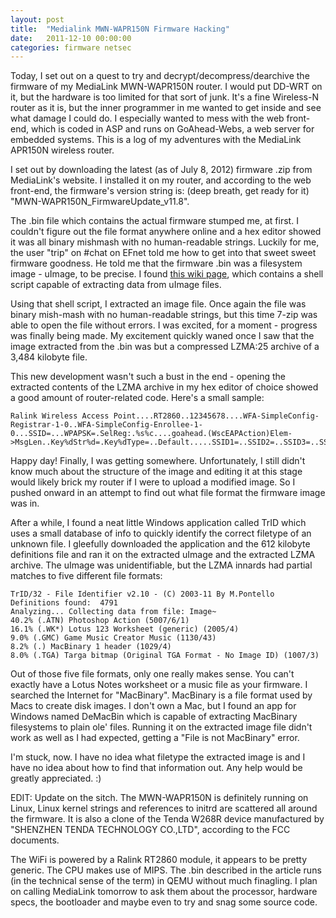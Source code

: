 ```yaml
---
layout: post
title:  "Medialink MWN-WAPR150N Firmware Hacking"
date:   2011-12-10 00:00:00
categories: firmware netsec
---
```


 Today, I set out on a quest to try and decrypt/decompress/dearchive the firmware of my MediaLink MWN-WAPR150N router. I would put DD-WRT on it, but the hardware is too limited for that sort of junk. It's a fine Wireless-N router as it is, but the inner programmer in me wanted to get inside and see what damage I could do. I especially wanted to mess with the web front-end, which is coded in ASP and runs on GoAhead-Webs, a web server for embedded systems. This is a log of my adventures with the MediaLink APR150N wireless router.

I set out by downloading the latest (as of July 8, 2012) firmware .zip from MediaLink's website. I installed it on my router, and according to the web front-end, the firmware's version string is: (deep breath, get ready for it) "MWN-WAPR150N_FirmwareUpdate_v11.8".

The .bin file which contains the actual firmware stumped me, at first. I couldn't figure out the file format anywhere online and a hex editor showed it was all binary mishmash with no human-readable strings. Luckily for me, the user "trip" on #chat on EFnet told me how to get into that sweet sweet firmware goodness. He told me that the firmware .bin was a filesystem image - uImage, to be precise. I found [this wiki page](http://buffalo.nas-central.org/wiki/How_to_Extract_an_uImage), which contains a shell script capable of extracting data from uImage files.

Using that shell script, I extracted an image file. Once again the file was binary mish-mash with no human-readable strings, but this time 7-zip was able to open the file without errors. I was excited, for a moment - progress was finally being made. My excitement quickly waned once I saw that the image extracted from the .bin was but a compressed LZMA:25 archive of a 3,484 kilobyte file.

This new development wasn't such a bust in the end - opening the extracted contents of the LZMA archive in my hex editor of choice showed a good amount of router-related code. Here's a small sample:
 

    Ralink Wireless Access Point....RT2860..12345678....WFA-SimpleConfig-Registrar-1-0..WFA-SimpleConfig-Enrollee-1-0...SSID=...WPAPSK=.SelReg:.%s%c....goahead.(WscEAPAction)Elem->MsgLen..Key%dStr%d=.Key%dType=..Default.....SSID1=..SSID2=..SSID3=..SSID4=..Auth


Happy day! Finally, I was getting somewhere. Unfortunately, I still didn't know much about the structure of the image and editing it at this stage would likely brick my router if I were to upload a modified image. So I pushed onward in an attempt to find out what file format the firmware image was in.

After a while, I found a neat little Windows application called TrID which uses a small database of info to quickly identify the correct filetype of an unknown file. I gleefully downloaded the application and the 612 kilobyte definitions file and ran it on the extracted uImage and the extracted LZMA archive. The uImage was unidentifiable, but the LZMA innards had partial matches to five different file formats:
 

    TrID/32 - File Identifier v2.10 - (C) 2003-11 By M.Pontello 
    Definitions found:  4791 
    Analyzing... Collecting data from file: Image~ 
    40.2% (.ATN) Photoshop Action (5007/6/1) 
    16.1% (.WK*) Lotus 123 Worksheet (generic) (2005/4)  
    9.0% (.GMC) Game Music Creator Music (1130/43) 
    8.2% (.) MacBinary 1 header (1029/4)  
    8.0% (.TGA) Targa bitmap (Original TGA Format - No Image ID) (1007/3)



Out of those five file formats, only one really makes sense. You can't exactly have a Lotus Notes worksheet or a music file as your firmware.
I searched the Internet for "MacBinary". MacBinary is a file format used by Macs to create disk images. I don't own a Mac, but I found an app for Windows named DeMacBin which is capable of extracting MacBinary filesystems to plain ole' files. Running it on the extracted image file didn't work as well as I had expected, getting a "File is not MacBinary" error.

I'm stuck, now. I have no idea what filetype the extracted image is and I have no idea about how to find that information out. Any help would be greatly appreciated. :)

 

EDIT: Update on the sitch. The MWN-WAPR150N is definitely running on Linux, Linux kernel strings and references to initrd are scattered all around the firmware. It is also a clone of the Tenda W268R device manufactured by "SHENZHEN TENDA TECHNOLOGY CO.,LTD", according to the FCC documents.

The WiFi is powered by a Ralink RT2860 module, it appears to be pretty generic. The CPU makes use of MIPS. The .bin described in the article runs (in the technical sense of the term) in QEMU without much finagling. I plan on calling MediaLink tomorrow to ask them about the processor, hardware specs, the bootloader and maybe even to try and snag some source code.
